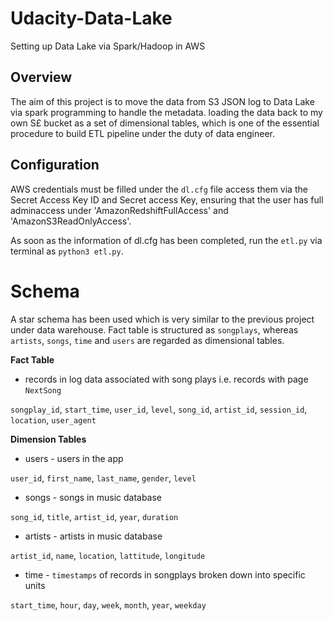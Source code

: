 # Udacity-Data-Lake
Setting up Data Lake via Spark/Hadoop in AWS

## Overview

The aim of this project is to move the data from S3 JSON log to Data Lake via spark programming to handle the metadata. loading the data back to my own S£ bucket as a set of dimensional tables, which is one of the essential procedure to build ETL pipeline under the duty of data engineer. 

## Configuration 

AWS credentials must be filled under the ```dl.cfg``` file  access them via the Secret Access Key ID and Secret access Key, ensuring that the user has full adminaccess under 'AmazonRedshiftFullAccess' and 'AmazonS3ReadOnlyAccess'.

As soon as the information of dl.cfg has been completed, run the ```etl.py``` via terminal as ```python3 etl.py```.

# Schema 

A star schema has been used which is very similar to the previous project under data warehouse. Fact table is structured as ```songplays```, whereas ```artists```, ```songs```, ```time``` and ```users``` are regarded as dimensional tables. 

**Fact Table**

- records in log data associated with song plays i.e. records with page ```NextSong```

```songplay_id```, ```start_time```, ```user_id```, ```level```, ```song_id```, ```artist_id```, ```session_id```, ```location```, ```user_agent```

**Dimension Tables**

- users - users in the app

```user_id```, ```first_name```, ```last_name```, ```gender```, ```level```

- songs - songs in music database

```song_id```, ```title```, ```artist_id```, ```year```, ```duration```

- artists - artists in music database

```artist_id```, ```name```, ```location```, ```lattitude```, ```longitude```

- time - ```timestamps``` of records in songplays broken down into specific units

```start_time```, ```hour```, ```day```, ```week```, ```month```, ```year```, ```weekday```


